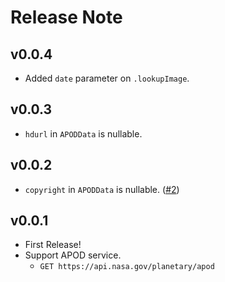 # Release Note

## v0.0.4

- Added `date` parameter on `.lookupImage`.

## v0.0.3

- `hdurl` in `APODData` is nullable.

## v0.0.2

- `copyright` in `APODData` is nullable. ([#2](https://github.com/myConsciousness/nasa-api/issues/2))

## v0.0.1

- First Release!
- Support APOD service.
  - `GET https://api.nasa.gov/planetary/apod`
